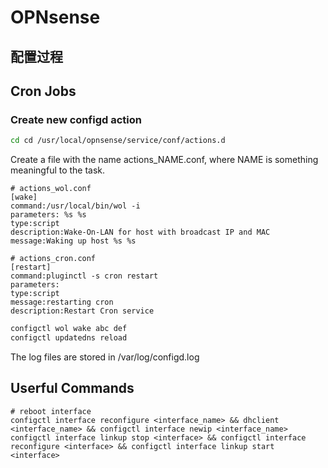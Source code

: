 # OPNsense

## 配置过程

## Cron Jobs

### Create new configd action

```bash
cd cd /usr/local/opnsense/service/conf/actions.d
```

Create a file with the name actions_NAME.conf, where NAME is something meaningful to the task.

```shell
# actions_wol.conf
[wake]
command:/usr/local/bin/wol -i
parameters: %s %s
type:script
description:Wake-On-LAN for host with broadcast IP and MAC
message:Waking up host %s %s

# actions_cron.conf
[restart]
command:pluginctl -s cron restart
parameters:
type:script
message:restarting cron
description:Restart Cron service
```

```bash
configctl wol wake abc def
configctl updatedns reload
```

The log files are stored in /var/log/configd.log

## Userful Commands

```shell
# reboot interface
configctl interface reconfigure <interface_name> && dhclient <interface_name> && configctl interface newip <interface_name>
configctl interface linkup stop <interface> && configctl interface reconfigure <interface> && configctl interface linkup start <interface>
```
